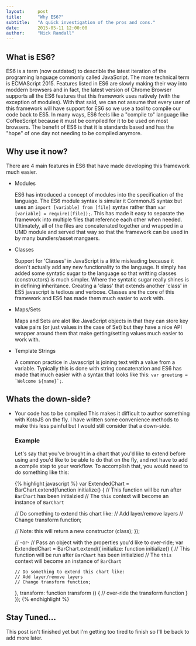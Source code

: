 ```yaml
---
layout:     post
title:      "Why ES6?"
subtitle:   "A quick investigation of the pros and cons."
date:       2015-05-11 12:00:00
author:     "Nick Randall"
---
```


## What is ES6?
ES6 is a term (now outdated) to describle the latest iteration of the programing language commonly called JavaScript. The more technical term is ECMAScript 2015. Features listed in ES6 are slowly making their way into moddern browsers and in fact, the latest version of Chrome Browser supports all the ES6 features that this framework uses natively (with the exception of modules). With that said, we can not assume that every user of this framework will have support for ES6 so we use a tool to compile our code back to ES5. In many ways, ES6 feels like a "compile to" language like CoffeeScript because it must be compiled for it to be used on most browsers. The benefit of ES6 is that it is standards based and has the "hope" of one day not needing to be compiled anymore.

## Why use it now?
There are 4 main features in ES6 that have made developing this framework much easier. 

* Modules

  ES6 has introduced a concept of modules into the specification of the language. The ES6 module syntax is simular it CommonJS syntax but uses an `import [variable] from [file]` syntax rather than `var [variable] = require([file]);`. This has made it easy to separate the framework into multiple files that reference each other when needed. Ultimately, all of the files are concatenated together and wrapped in a UMD module and served that way so that the framework can be used in by many bundlers/asset mangaers. 

* Classes

  Support for 'Classes' in JavaScript is a little misleading because it doen't actually add any new functionality to the language. It simply has added some syntatic sugar to the language so that writting classes (constructors) is much simpler. Where the syntatic sugar really shines is in defining inheritance. Creating a 'class' that extends another 'class' in ES5 javascript is tedious and verbose. Classes are the core of this framework and ES6 has made them much easier to work with.

* Maps/Sets

  Maps and Sets are alot like JavaScript objects in that they can store key value pairs (or just values in the case of Set) but they have a nice API wrapper around them that make getting/setting values much easier to work with.

* Template Strings

  A common practice in Javascript is joining text with a value from a variable. Typically this is done with string concatenation and ES6 has made that much easier with a syntax that looks like this: ``` var greeting = `Welcome ${name}`; ```.

## Whats the down-side?

* Your code has to be compiled
  This makes it difficult to author something with KotoJS on the fly. I have written some convenience methods to make this less painful but I would still consider that a down-side.

  ### Example
  Let's say that you've brought in a chart that you'd like to extend before using and you'd like to be able to do that on the fly, and not have to add a compile step to your workflow. To accomplish that, you would need to do something like this: 


  {% highlight javascript %}
  var ExtendedChart = BarChart.extend(function initialize() {
    // This function will be run after `BarChart` has been initialzied
    // The `this` context will become an instance of `BarChart`

    // Do something to extend this chart like:
    // Add layer/remove layers
    // Change transform function;

    // Note: this will return a new constructor (class);
  });

  // -or-
  // Pass an object with the properties you'd like to over-ride;
  var ExtendedChart = BarChart.extend({
      initialize: function initialize() {
      // This function will be run after `BarChart` has been initialzied
      // The `this` context will become an instance of `BarChart`

      // Do something to extend this chart like:
      // Add layer/remove layers
      // Change transform function;
    },
    transform: function transform () {
      // over-ride the transform function
    }
  });
  {% endhighlight %}

## Stay Tuned...
This post isn't finished yet but I'm getting too tired to finish so I'll be back to add more later. 
